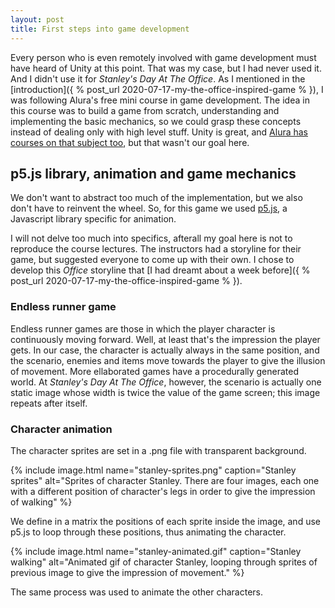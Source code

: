 ```yaml
---
layout: post
title: First steps into game development
---
```


Every person who is even remotely involved with game development must have heard of Unity at this point. That was my case, but I had never used it. And I didn't use it for _Stanley's Day At The Office_. As I mentioned in the [introduction]({ % post_url 2020-07-17-my-the-office-inspired-game % }), I was following Alura's free mini course in game development. The idea in this course was to build a game from scratch, understanding and implementing the basic mechanics, so we could grasp these concepts instead of dealing only with high level stuff. Unity is great, and [Alura has courses on that subject too](https://www.alura.com.br/formacao-jogos-unity), but that wasn't our goal here.

## p5.js library, animation and game mechanics

We don't want to abstract too much of the implementation, but we also don't have to reinvent the wheel. So, for this game we used [p5.js](https://p5js.org/), a Javascript library specific for animation.

I will not delve too much into specifics, afterall my goal here is not to reproduce the course lectures. The instructors had a storyline for their game, but suggested everyone to come up with their own. I chose to develop this _Office_ storyline that [I had dreamt about a week before]({ % post_url 2020-07-17-my-the-office-inspired-game % }).


### Endless runner game

Endless runner games are those in which the player character is continuously moving forward. Well, at least that's the impression the player gets. In our case, the character is actually always in the same position, and the scenario, enemies and items move towards the player to give the illusion of movement. More ellaborated games have a procedurally generated world. At _Stanley's Day At The Office_, however, the scenario is actually one static image whose width is twice the value of the game screen; this image repeats after itself.

### Character animation

The character sprites are set in a .png file with transparent background.

{% include image.html name="stanley-sprites.png" caption="Stanley sprites" alt="Sprites of character Stanley. There are four images, each one with a different position of character's legs in order to give the impression of walking" %}

We define in a matrix the positions of each sprite inside the image, and use p5.js to loop through these positions, thus animating the character.

{% include image.html name="stanley-animated.gif" caption="Stanley walking" alt="Animated gif of character Stanley, looping through sprites of previous image to give the impression of movement." %}

The same process was used to animate the other characters.